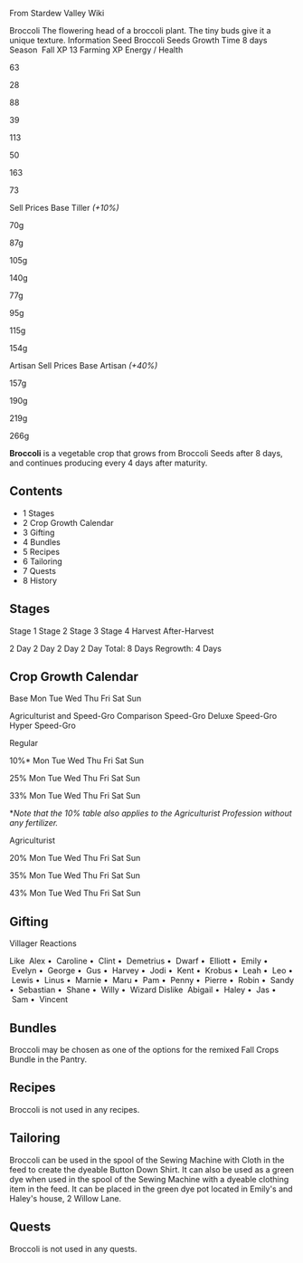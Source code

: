 From Stardew Valley Wiki

Broccoli The flowering head of a broccoli plant. The tiny buds give it a unique texture. Information Seed Broccoli Seeds Growth Time 8 days Season  Fall XP 13 Farming XP Energy / Health

63

28

88

39

113

50

163

73

Sell Prices Base Tiller *(+10%)*

70g

87g

105g

140g

77g

95g

115g

154g

Artisan Sell Prices Base Artisan *(+40%)*

157g

190g

219g

266g

**Broccoli** is a vegetable crop that grows from Broccoli Seeds after 8 days, and continues producing every 4 days after maturity.

## Contents

- 1 Stages
- 2 Crop Growth Calendar
- 3 Gifting
- 4 Bundles
- 5 Recipes
- 6 Tailoring
- 7 Quests
- 8 History

## Stages

Stage 1 Stage 2 Stage 3 Stage 4 Harvest After-Harvest

2 Day 2 Day 2 Day 2 Day Total: 8 Days Regrowth: 4 Days

## Crop Growth Calendar

Base Mon Tue Wed Thu Fri Sat Sun

Agriculturist and Speed-Gro Comparison Speed-Gro Deluxe Speed-Gro Hyper Speed-Gro

Regular

10%* Mon Tue Wed Thu Fri Sat Sun

25% Mon Tue Wed Thu Fri Sat Sun

33% Mon Tue Wed Thu Fri Sat Sun

\**Note that the 10% table also applies to the Agriculturist Profession without any fertilizer.*

Agriculturist

20% Mon Tue Wed Thu Fri Sat Sun

35% Mon Tue Wed Thu Fri Sat Sun

43% Mon Tue Wed Thu Fri Sat Sun

## Gifting

Villager Reactions

Like  Alex •  Caroline •  Clint •  Demetrius •  Dwarf •  Elliott •  Emily •  Evelyn •  George •  Gus •  Harvey •  Jodi •  Kent •  Krobus •  Leah •  Leo •  Lewis •  Linus •  Marnie •  Maru •  Pam •  Penny •  Pierre •  Robin •  Sandy •  Sebastian •  Shane •  Willy •  Wizard Dislike  Abigail •  Haley •  Jas •  Sam •  Vincent

## Bundles

Broccoli may be chosen as one of the options for the remixed Fall Crops Bundle in the Pantry.

## Recipes

Broccoli is not used in any recipes.

## Tailoring

Broccoli can be used in the spool of the Sewing Machine with Cloth in the feed to create the dyeable Button Down Shirt. It can also be used as a green dye when used in the spool of the Sewing Machine with a dyeable clothing item in the feed. It can be placed in the green dye pot located in Emily's and Haley's house, 2 Willow Lane.

## Quests

Broccoli is not used in any quests.